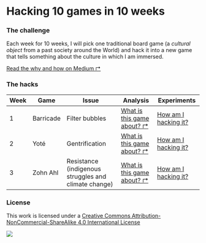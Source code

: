 # Hacking 10 games in 10 weeks

### The challenge

Each week for 10 weeks, I will pick one traditional board game (a *cultural object* from a past society around the World) and hack it into a new game that tells something about the culture in which I am immersed.

[Read the why and how on Medium ↱](https://medium.com/10-game-hacks-in-10-weeks/10-game-hacks-in-10-weeks-68d0255e3a52)

### The hacks

Week | Game | Issue | Analysis | Experiments
---- | ---- | ----- | -------- | -----------
1    | Barricade | Filter bubbles | [What is this game about? ↱](https://medium.com/10-game-hacks-in-10-weeks/week-1-barricade-filter-bubbles-c7d43977b9e5) | [How am I hacking it?](games/01)
2    | Yoté | Gentrification | [What is this game about? ↱](https://medium.com/10-game-hacks-in-10-weeks/week-2-yoté-gentrification-45c07806ea5b) | [How am I hacking it?](games/02)
3    | Zohn Ahl | Resistance (indigenous struggles and climate change) | [What is this game about? ↱](https://medium.com/10-game-hacks-in-10-weeks/what-does-a-cross-and-circle-game-have-to-do-with-indigenous-resistance-and-climate-change-3-10-c91b1c41121a) | [How am I hacking it?](https://medium.com/10-game-hacks-in-10-weeks/what-does-a-cross-and-circle-game-have-to-do-with-indigenous-resistance-and-climate-change-3-10-c91b1c41121a)



### License

This work is licensed under a [Creative Commons Attribution-NonCommercial-ShareAlike 4.0 International License](http://creativecommons.org/licenses/by-nc-sa/4.0)

[![](http://mirrors.creativecommons.org/presskit/buttons/88x31/svg/by-nc-sa.svg)](http://creativecommons.org/licenses/by-nc-sa/4.0)
